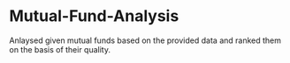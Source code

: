 # Mutual-Fund-Analysis
Anlaysed given mutual funds based on the provided data and ranked them on the basis of their quality.
